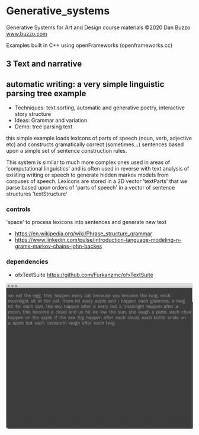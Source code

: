 # Generative_systems
Generative Systems for Art and Design course materials
 ©2020 Dan Buzzo
 www.buzzo.com

 Examples built in C++ using openFrameworks (openframeworks.cc)

## 3 Text and narrative
## automatic writing: a very simple linguistic parsing tree example

* Techniques: text sorting, automatic and generative poetry, interactive story structure
* Ideas: Grammar and variation
* Demo: tree parsing text

this simple example loads lexicons of parts of speech (noun, verb, adjective etc) and constructs gramatically correct (sometimes...) sentences based upon a simple set of sentence construction rules.

This system is similar to much more complex ones used in areas of 'computational linguistics' and is often used in reverse with text analysis of existing writing or speech to generate hidden markov models from corpuses of speech. Lexicons are stored in a 2D vector 'textParts' that we parse based upon orders of 'parts of speech' in a vector of sentence structures 'textStructure'


### controls

'space' to process lexicons into sentences and generate new text

* https://en.wikipedia.org/wiki/Phrase_structure_grammar
* https://www.linkedin.com/pulse/introduction-language-modeling-n-grams-markov-chains-john-backes


### dependencies
* ofxTextSuite https://github.com/Furkanzmc/ofxTextSuite

![screenshot](screenshot-automaticWriting.png)